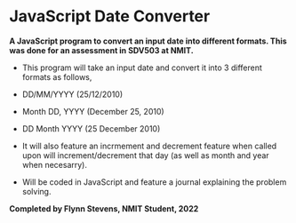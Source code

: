 # JavaScript Date Converter
**A JavaScript program to convert an input date into different formats.
This was done for an assessment in SDV503 at NMIT.**

- This program will take an input date and convert it into 3 different formats as follows,
- DD/MM/YYYY (25/12/2010)
- Month DD, YYYY (December 25, 2010)
- DD Month YYYY (25 December 2010)

- It will also feature an incrmement and decrement feature when called upon will increment/decrement that day (as well as month and year when necesarry).
- Will be coded in JavaScript and feature a journal explaining the problem solving.

**Completed by Flynn Stevens, NMIT Student, 2022**
